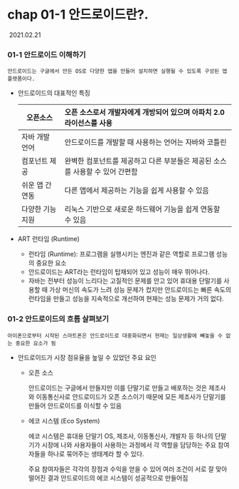 # chap 01-1 안드로이드란?.

​																																											2021.02.21



### 01-1 안드로이드 이해하기

```
안드로이드는 구글에서 만든 OS로 다양한 앱을 만들어 설치하면 실행될 수 있도록 구성된 앱 플랫폼이다.
```

* 안드로이드의 대표적인 특징

  | 오픈소스         | 오픈 소스로서 개발자에게 개방되어 있으며 아파치 2.0 라이선스를 사용 |
  | ---------------- | :----------------------------------------------------------- |
  | 자바 개발 언어   | 안드로이드를 개발할 때 사용하는 언어는 자바와 코틀린         |
  | 컴포넌트 제공    | 완벽한 컴포넌트를 제공하고 다른 부분들은 제공된 소스를 사용할 수 있어 간편함 |
  | 쉬운 앱 간 연동  | 다른 앱에서 제공하는 기능을 쉽게 사용할 수 있음              |
  | 다양한 기능 지원 | 리눅스 기반으로 새로운 하드웨어 기능을 쉽게 연동할 수 있음   |

* ART 런타임 (Runtime)

  - 런타임 (Runtime): 프로그램을 실행시키는 엔진과 같은 역할로 프로그램 성능의 중요한 요소
  - 안드로이드는 ART라는 런타임이 탑재되어 있고 성능이 매우 뛰어나다.
  - 자바는 전부터 성능이 느리다는 고질적인 문제를 안고 있어 휴대용 단말기를 사용할 때 가상 머신의 속도가 느려 성능 문제가 컸지만 안드로이드는 빠른 속도의 런타임을 만들고 성능을 지속적으로 개선하여 현재는 성능 문제가 거의 없다.



### 01-2 안드로이드의 흐름 살펴보기

```
아이폰으로부터 시작된 스마트폰은 안드로이드로 대중화되면서 현재는 일상생활에 빼놓을 수 없는 중요한 요소가 됨
```

* 안드로이드가 시장 점유율을 높일 수 있었던 주요 요인

  - 오픈 소스

    안드로이드는 구글에서 만들지만 이를 단말기로 만들고 배포하는 것은 제조사와 이동통신사로 안드로이드가 오픈 소스이기 때문에 모든 제조사가 단말기를 만들어 안드로이드를 이식할 수 있음

  - 에코 시스템 (Eco System)

    에코 시스템은 휴대용 단말기 OS, 제조사, 이동통신사, 개발자 등 하나의 단말기가 시장에 나와 사용자들이 사용하는 과정에서 각 역할을 담당하는 주요 참여자들을 하나로 묶어주는 생태계라 할 수 있다.

    주요 참여자들은 각각의 장점과 수익을 얻을 수 있어 여러 조건이 서로 잘 맞아 떨어진 결과 안드로이드의 에코 시스템이 성공적으로 만들어짐
